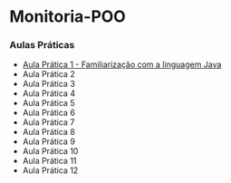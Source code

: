 # Monitoria-POO

### Aulas Práticas

- <a href="https://github.com/matheusrnk/monitoria-poo/tree/main/Aulas%20Pr%C3%A1ticas/Aula%20Pr%C3%A1tica%201%20-%20Familiariza%C3%A7%C3%A3o%20com%20a%20linguagem%20Java"> Aula Prática 1 - Familiarização com a linguagem Java</a>
- Aula Prática 2
- Aula Prática 3
- Aula Prática 4
- Aula Prática 5
- Aula Prática 6
- Aula Prática 7
- Aula Prática 8
- Aula Prática 9
- Aula Prática 10
- Aula Prática 11
- Aula Prática 12
